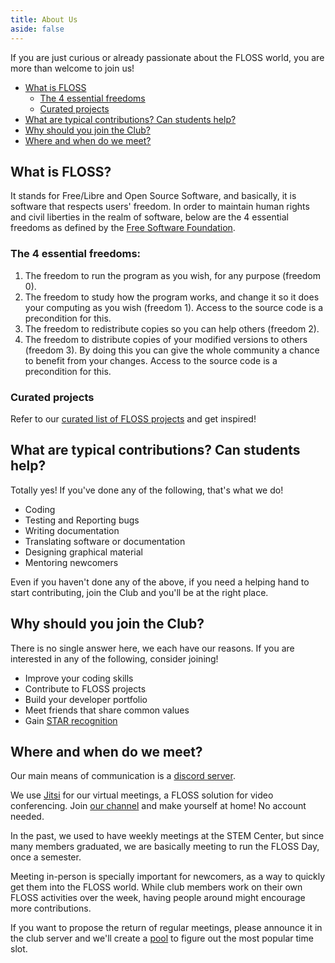 ```yaml
---
title: About Us
aside: false
---
```


<script setup>
import About from "@/views/About.vue"
</script>

<About />

If you are just curious or already passionate about the FLOSS world, you are
more than welcome to join us!

 * [What is FLOSS](#what)  
   * [The 4 essential freedoms](#freedoms) 
   * [Curated projects](#projects) 
 * [What are typical contributions? Can students help?](#contributions)
 * [Why should you join the Club?](#why)
 * [Where and when do we meet?](#meetings)  


<a name="what" />

## What is FLOSS?

It stands for Free/Libre and Open Source Software, and basically, it is software that respects users' freedom. In order to maintain human rights and civil liberties in the realm of software, below are the 4 essential freedoms as defined by the [Free Software Foundation](https://www.gnu.org/philosophy/free-sw.html).

<a name="freedoms" />

### The 4 essential freedoms: 

  1. The freedom to run the program as you wish, for any purpose (freedom 0).
  2. The freedom to study how the program works, and change it so it does your computing as you wish (freedom 1). Access to the source code is a precondition for this.
  3. The freedom to redistribute copies so you can help others (freedom 2).
  4. The freedom to distribute copies of your modified versions to others (freedom 3). By doing this you can give the whole community a chance to benefit from your changes. Access to the source code is a precondition for this.

<a name="projects" />

### Curated projects

Refer to our [curated list of FLOSS projects](projects) and get inspired!

<a name="contributions" />

## What are typical contributions? Can students help?

Totally yes! If you've done any of the following, that's what we do!

 * Coding
 * Testing and Reporting bugs
 * Writing documentation
 * Translating software or documentation
 * Designing graphical material
 * Mentoring newcomers

Even if you haven't done any of the above, if you need a helping hand to start
contributing, join the Club and you'll be at the right place.

<a name="why" />

## Why should you join the Club?

There is no single answer here, we each have our reasons. If you are interested
in any of the following, consider joining!

 * Improve your coding skills
 * Contribute to FLOSS projects
 * Build your developer portfolio
 * Meet friends that share common values
 * Gain [STAR recognition](https://www.vaniercollege.qc.ca/star-program/)

<a name="meetings" />

## Where and when do we meet?

Our main means of communication is a [discord server](https://discord.gg/rBKb9JRQGD).

We use [Jitsi](https://meet.jit.si/) for our virtual meetings, a FLOSS solution
for video conferencing. Join [our channel](https://meet.jit.si/vanierFLOSS) and
make yourself at home! No account needed.

In the past, we used to have weekly meetings at the STEM Center,
but since many members graduated, we are basically meeting to run the FLOSS
Day, once a semester.

Meeting in-person is specially important for newcomers, as a way to quickly get
them into the FLOSS world. While club members work on their own FLOSS activities
over the week, having people around might encourage more contributions.

If you want to propose the return of regular meetings, please announce it in the
club server and we'll create a [pool](https://framadate.org/) to figure out the
most popular time slot.
